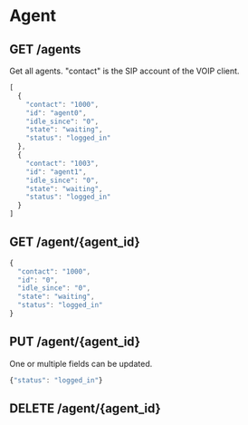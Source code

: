 # Agent
## GET /agents
Get all agents. "contact" is the SIP account of the VOIP client.
```javascript
[
  {
    "contact": "1000",
    "id": "agent0",
    "idle_since": "0",
    "state": "waiting",
    "status": "logged_in"
  },
  {
    "contact": "1003",
    "id": "agent1",
    "idle_since": "0",
    "state": "waiting",
    "status": "logged_in"
  }
]
```

## GET /agent/{agent_id}
```javascript
{
  "contact": "1000",
  "id": "0",
  "idle_since": "0",
  "state": "waiting",
  "status": "logged_in"
}
```

## PUT /agent/{agent_id}
One or multiple fields can be updated.
```javascript
{"status": "logged_in"}
```

## DELETE /agent/{agent_id}